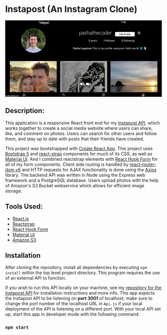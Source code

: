 # Instapost (An Instagram Clone)

<img src='./public/Screenshot (145).png' alt=''>

## Description: 

This application is a responsive React front end for my [Instapost API](https://github.com/pasha-log/capstone2-backend), which works together to create a social media website where users can share, like, and comment on photos. Users can search for other users and follow them, and stay up to date with posts that their friends have created. 

This project was bootstrapped with [Create React App](https://github.com/facebook/create-react-app). This project uses [Bootstrap 5](https://getbootstrap.com/) and [react-strap](https://github.com/reactstrap/reactstrap) components for much of its CSS, as well as [Material UI](https://mui.com/material-ui/getting-started/overview/). And I combined reactstrap elements with [React Hook Form](https://react-hook-form.com/get-started/) for all of my form components. Client side routing is handled by [react-router-dom v6](https://www.npmjs.com/package/react-router-dom) and HTTP requests for AJAX functionality is done using the [Axios](https://github.com/axios/axios) library. The backend API was written in Node using the Express web framework and a PostgreSQL database. Users upload photos with the help of Amazon's S3 Bucket webservice which allows for efficient image storage. 

## Tools Used: 

* [React.js](https://reactjs.org/)
* [Reactstrap](https://reactstrap.github.io/?path=/docs/home-installation--page)
* [React Hook Form](https://react-hook-form.com/get-started/)
* [Material UI](https://mui.com/material-ui/getting-started/overview/)
* [Amazon S3](https://aws.amazon.com/s3/)

## Installation
After cloning the repository, install all dependencies by executing `npm install` within the top level project directory. This program requires the use of an external API to function.

If you wish to run this API locally on your machine, see my [repository for the Instapost API](https://github.com/pasha-log/capstone2-backend) for installation instructions and more info. This app expects the Instapost API to be listening on **port 3001** of localhost; make sure to change the port number of the localhost URL in `Api.js` if your local deployment of the API is listening on a different port. With your local API set up, start this app in developer mode with the following command:
### `npm start`
